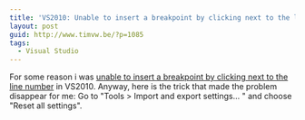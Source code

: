 ```yaml
---
title: 'VS2010: Unable to insert a breakpoint by clicking next to the line number'
layout: post
guid: http://www.timvw.be/?p=1085
tags:
  - Visual Studio
---
```

For some reason i was [unable to insert a breakpoint by clicking next to the line number](https://connect.microsoft.com/VisualStudio/feedback/ViewFeedback.aspx?FeedbackID=464203) in VS2010. Anyway, here is the trick that made the problem disappear for me: Go to "Tools > Import and export settings... " and choose "Reset all settings".
